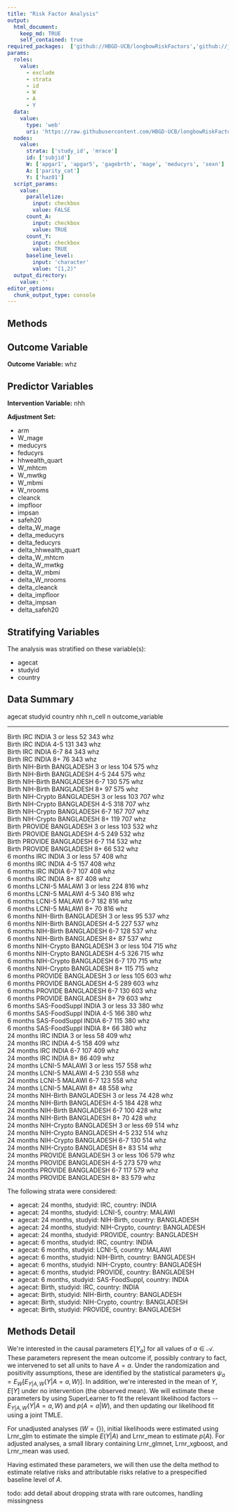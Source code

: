 ```yaml
---
title: "Risk Factor Analysis"
output: 
  html_document:
    keep_md: TRUE
    self_contained: true
required_packages:  ['github://HBGD-UCB/longbowRiskFactors','github://jeremyrcoyle/skimr@vector_types', 'github://tlverse/delayed']
params:
  roles:
    value:
      - exclude
      - strata
      - id
      - W
      - A
      - Y
  data: 
    value: 
      type: 'web'
      uri: 'https://raw.githubusercontent.com/HBGD-UCB/longbowRiskFactors/master/inst/sample_data/birthwt_data.rdata'
  nodes:
    value:
      strata: ['study_id', 'mrace']
      id: ['subjid']
      W: ['apgar1', 'apgar5', 'gagebrth', 'mage', 'meducyrs', 'sexn']
      A: ['parity_cat']
      Y: ['haz01']
  script_params:
    value:
      parallelize:
        input: checkbox
        value: FALSE
      count_A:
        input: checkbox
        value: TRUE
      count_Y:
        input: checkbox
        value: TRUE        
      baseline_level:
        input: 'character'
        value: "[1,2)"
  output_directory:
    value: ''
editor_options: 
  chunk_output_type: console
---
```








## Methods
## Outcome Variable

**Outcome Variable:** whz

## Predictor Variables

**Intervention Variable:** nhh

**Adjustment Set:**

* arm
* W_mage
* meducyrs
* feducyrs
* hhwealth_quart
* W_mhtcm
* W_mwtkg
* W_mbmi
* W_nrooms
* cleanck
* impfloor
* impsan
* safeh20
* delta_W_mage
* delta_meducyrs
* delta_feducyrs
* delta_hhwealth_quart
* delta_W_mhtcm
* delta_W_mwtkg
* delta_W_mbmi
* delta_W_nrooms
* delta_cleanck
* delta_impfloor
* delta_impsan
* delta_safeh20

## Stratifying Variables

The analysis was stratified on these variable(s):

* agecat
* studyid
* country

## Data Summary

agecat      studyid         country      nhh          n_cell     n  outcome_variable 
----------  --------------  -----------  ----------  -------  ----  -----------------
Birth       IRC             INDIA        3 or less        52   343  whz              
Birth       IRC             INDIA        4-5             131   343  whz              
Birth       IRC             INDIA        6-7              84   343  whz              
Birth       IRC             INDIA        8+               76   343  whz              
Birth       NIH-Birth       BANGLADESH   3 or less       104   575  whz              
Birth       NIH-Birth       BANGLADESH   4-5             244   575  whz              
Birth       NIH-Birth       BANGLADESH   6-7             130   575  whz              
Birth       NIH-Birth       BANGLADESH   8+               97   575  whz              
Birth       NIH-Crypto      BANGLADESH   3 or less       103   707  whz              
Birth       NIH-Crypto      BANGLADESH   4-5             318   707  whz              
Birth       NIH-Crypto      BANGLADESH   6-7             167   707  whz              
Birth       NIH-Crypto      BANGLADESH   8+              119   707  whz              
Birth       PROVIDE         BANGLADESH   3 or less       103   532  whz              
Birth       PROVIDE         BANGLADESH   4-5             249   532  whz              
Birth       PROVIDE         BANGLADESH   6-7             114   532  whz              
Birth       PROVIDE         BANGLADESH   8+               66   532  whz              
6 months    IRC             INDIA        3 or less        57   408  whz              
6 months    IRC             INDIA        4-5             157   408  whz              
6 months    IRC             INDIA        6-7             107   408  whz              
6 months    IRC             INDIA        8+               87   408  whz              
6 months    LCNI-5          MALAWI       3 or less       224   816  whz              
6 months    LCNI-5          MALAWI       4-5             340   816  whz              
6 months    LCNI-5          MALAWI       6-7             182   816  whz              
6 months    LCNI-5          MALAWI       8+               70   816  whz              
6 months    NIH-Birth       BANGLADESH   3 or less        95   537  whz              
6 months    NIH-Birth       BANGLADESH   4-5             227   537  whz              
6 months    NIH-Birth       BANGLADESH   6-7             128   537  whz              
6 months    NIH-Birth       BANGLADESH   8+               87   537  whz              
6 months    NIH-Crypto      BANGLADESH   3 or less       104   715  whz              
6 months    NIH-Crypto      BANGLADESH   4-5             326   715  whz              
6 months    NIH-Crypto      BANGLADESH   6-7             170   715  whz              
6 months    NIH-Crypto      BANGLADESH   8+              115   715  whz              
6 months    PROVIDE         BANGLADESH   3 or less       105   603  whz              
6 months    PROVIDE         BANGLADESH   4-5             289   603  whz              
6 months    PROVIDE         BANGLADESH   6-7             130   603  whz              
6 months    PROVIDE         BANGLADESH   8+               79   603  whz              
6 months    SAS-FoodSuppl   INDIA        3 or less        33   380  whz              
6 months    SAS-FoodSuppl   INDIA        4-5             166   380  whz              
6 months    SAS-FoodSuppl   INDIA        6-7             115   380  whz              
6 months    SAS-FoodSuppl   INDIA        8+               66   380  whz              
24 months   IRC             INDIA        3 or less        58   409  whz              
24 months   IRC             INDIA        4-5             158   409  whz              
24 months   IRC             INDIA        6-7             107   409  whz              
24 months   IRC             INDIA        8+               86   409  whz              
24 months   LCNI-5          MALAWI       3 or less       157   558  whz              
24 months   LCNI-5          MALAWI       4-5             230   558  whz              
24 months   LCNI-5          MALAWI       6-7             123   558  whz              
24 months   LCNI-5          MALAWI       8+               48   558  whz              
24 months   NIH-Birth       BANGLADESH   3 or less        74   428  whz              
24 months   NIH-Birth       BANGLADESH   4-5             184   428  whz              
24 months   NIH-Birth       BANGLADESH   6-7             100   428  whz              
24 months   NIH-Birth       BANGLADESH   8+               70   428  whz              
24 months   NIH-Crypto      BANGLADESH   3 or less        69   514  whz              
24 months   NIH-Crypto      BANGLADESH   4-5             232   514  whz              
24 months   NIH-Crypto      BANGLADESH   6-7             130   514  whz              
24 months   NIH-Crypto      BANGLADESH   8+               83   514  whz              
24 months   PROVIDE         BANGLADESH   3 or less       106   579  whz              
24 months   PROVIDE         BANGLADESH   4-5             273   579  whz              
24 months   PROVIDE         BANGLADESH   6-7             117   579  whz              
24 months   PROVIDE         BANGLADESH   8+               83   579  whz              


The following strata were considered:

* agecat: 24 months, studyid: IRC, country: INDIA
* agecat: 24 months, studyid: LCNI-5, country: MALAWI
* agecat: 24 months, studyid: NIH-Birth, country: BANGLADESH
* agecat: 24 months, studyid: NIH-Crypto, country: BANGLADESH
* agecat: 24 months, studyid: PROVIDE, country: BANGLADESH
* agecat: 6 months, studyid: IRC, country: INDIA
* agecat: 6 months, studyid: LCNI-5, country: MALAWI
* agecat: 6 months, studyid: NIH-Birth, country: BANGLADESH
* agecat: 6 months, studyid: NIH-Crypto, country: BANGLADESH
* agecat: 6 months, studyid: PROVIDE, country: BANGLADESH
* agecat: 6 months, studyid: SAS-FoodSuppl, country: INDIA
* agecat: Birth, studyid: IRC, country: INDIA
* agecat: Birth, studyid: NIH-Birth, country: BANGLADESH
* agecat: Birth, studyid: NIH-Crypto, country: BANGLADESH
* agecat: Birth, studyid: PROVIDE, country: BANGLADESH



## Methods Detail

We're interested in the causal parameters $E[Y_a]$ for all values of $a \in \mathcal{A}$. These parameters represent the mean outcome if, possibly contrary to fact, we intervened to set all units to have $A=a$. Under the randomization and positivity assumptions, these are identified by the statistical parameters $\psi_a=E_W[E_{Y|A,W}(Y|A=a,W)]$.  In addition, we're interested in the mean of $Y$, $E[Y]$ under no intervention (the observed mean). We will estimate these parameters by using SuperLearner to fit the relevant likelihood factors -- $E_{Y|A,W}(Y|A=a,W)$ and $p(A=a|W)$, and then updating our likelihood fit using a joint TMLE.

For unadjusted analyses ($W=\{\}$), initial likelihoods were estimated using Lrnr_glm to estimate the simple $E(Y|A)$ and Lrnr_mean to estimate $p(A)$. For adjusted analyses, a small library containing Lrnr_glmnet, Lrnr_xgboost, and Lrnr_mean was used.

Having estimated these parameters, we will then use the delta method to estimate relative risks and attributable risks relative to a prespecified baseline level of $A$.

todo: add detail about dropping strata with rare outcomes, handling missingness







<!-- # Results Detail -->

<!-- ## Results Plots -->
<!-- ```{r plot_tsm, warning=FALSE, message=FALSE} -->
<!-- tsm_plot(formatted_results) -->
<!-- ``` -->

<!-- ```{r plot_rr, warning=FALSE, message=FALSE} -->
<!-- rr_plot(formatted_results) -->
<!-- ``` -->

<!-- ```{r plot_ate, warning=FALSE, message=FALSE} -->
<!-- ate_plot(formatted_results) -->
<!-- ``` -->

<!-- ```{r plot_paf, warning=FALSE, message=FALSE} -->
<!-- paf_plot(formatted_results) -->
<!-- ``` -->

<!-- ```{r plot_par, warning=FALSE, message=FALSE} -->
<!-- par_plot(formatted_results) -->
<!-- ``` -->

<!-- ## Results Table -->
<!-- ```{r results_tables, results="asis"} -->
<!-- parameter_types <- unique(formatted_results$type) -->
<!-- for(parameter_type in parameter_types){ -->
<!--   cat(sprintf("\n\n### Parameter: %s\n", parameter_type)) -->
<!--   print_cols <- c(nodes$strata, "intervention_level", "baseline_level",  -->
<!--                   "estimate", "ci_lower", "ci_upper") -->
<!--   subset <- formatted_results[type==parameter_type, print_cols, with=FALSE] -->

<!--   k <- kable(subset) -->
<!--   print(k) -->
<!-- } -->
<!-- ``` -->
